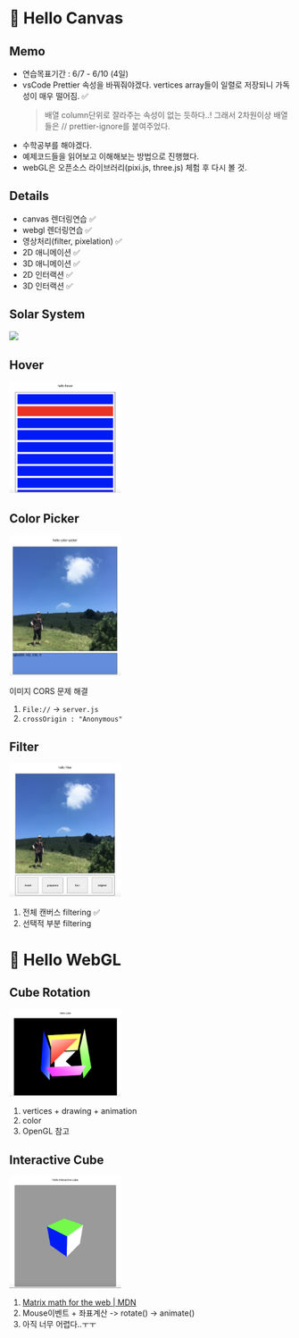 # 👋 Hello Canvas


## Memo

- 연습목표기간 : 6/7 - 6/10 (4일)
- vsCode Prettier 속성을 바꿔줘야겠다. vertices array들이 일렬로 저장되니 가독성이 매우 떨어짐. ✅
  > 배열 column단위로 잘라주는 속성이 없는 듯하다..! 그래서 2차원이상 배열들은 // prettier-ignore를 붙여주었다.
- 수학공부를 해야겠다.
- 예제코드들을 읽어보고 이해해보는 방법으로 진행했다.
- webGL은 오픈소스 라이브러리(pixi.js, three.js) 체험 후 다시 볼 것.

## Details

- canvas 렌더링연습 ✅
- webgl 렌더링연습 ✅
- 영상처리(filter, pixelation) ✅
- 2D 애니메이션 ✅
- 3D 애니메이션 ✅
- 2D 인터랙션 ✅
- 3D 인터랙션 ✅

## Solar System

![]('./images/solar-system.png')

## Hover

<img width=200 src='./images/hover.png'/>

## Color Picker

<img width=200 src='./images/color-picker.png'/>

이미지 CORS 문제 해결

1. `File://` -> `server.js`
2. `crossOrigin : "Anonymous"`

## Filter

<img width=200 src='./images/filter.png'/>

1. 전체 캔버스 filtering ✅
2. 선택적 부분 filtering

# 👋 Hello WebGL

## Cube Rotation

<img width=200 src='./images/cube-rotation.png'/>

1. vertices + drawing + animation
2. color
3. OpenGL 참고

## Interactive Cube

<img width=200 src='./images/interactive-cube.png'/>

1. [Matrix math for the web | MDN](https://developer.mozilla.org/en-US/docs/Web/API/WebGL_API/Matrix_math_for_the_web)
2. Mouse이벤트 + 좌표계산 -> rotate() -> animate()
3. 아직 너무 어렵다..ㅜㅜ
